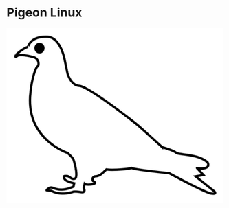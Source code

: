 # Pigeon Linux

![Pigeon Linux](https://raw.githubusercontent.com/Dazdividez/PigeonLinux/refs/heads/main/pigeon.png)
